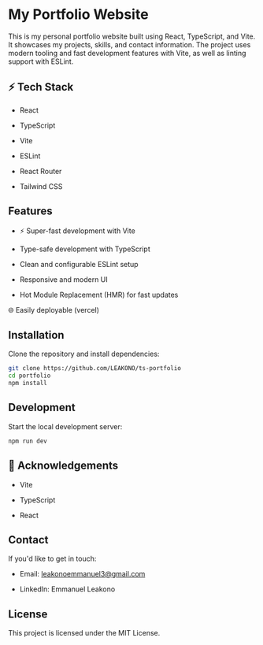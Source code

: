 # My Portfolio Website
This is my personal portfolio website built using React, TypeScript, and Vite. It showcases my projects, skills, and contact information. The project uses modern tooling and fast development features with Vite, as well as linting support with ESLint.

## ⚡ Tech Stack
- React

- TypeScript

- Vite

- ESLint

- React Router 

- Tailwind CSS 

## Features
- ⚡ Super-fast development with Vite

- Type-safe development with TypeScript

- Clean and configurable ESLint setup

- Responsive and modern UI

- Hot Module Replacement (HMR) for fast updates

🌐 Easily deployable (vercel)


## Installation
Clone the repository and install dependencies:

```bash
git clone https://github.com/LEAKONO/ts-portfolio
cd portfolio
npm install
```
## Development
Start the local development server:

```bash
npm run dev
```
## 🙌 Acknowledgements
- Vite

- TypeScript

- React


## Contact
If you'd like to get in touch:

- Email: leakonoemmanuel3@gmail.com



- LinkedIn: Emmanuel Leakono

## License
This project is licensed under the MIT License.

